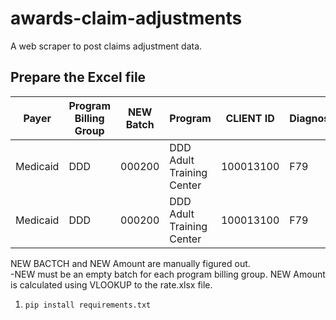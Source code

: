 # awards-claim-adjustments
A web scraper to post claims adjustment data.

## Prepare the Excel file
| Payer    | Program Billing Group | NEW Batch | Program                   | CLIENT ID | Diagnosis | Date      | Procedure   | OLD Amount | Units | NEW Amount | TCN             | AuthID | New Invoice |
|----------|-----------------------|-----------|---------------------------|-----------|-----------|-----------|-------------|------------|-------|------------|-----------------|--------|-------------|
| Medicaid | DDD                   | 000200    | DDD Adult Training Center | 100013100 | F79       | 6/10/2019 | T2021:HI:US | $58.32     | 24    | 60.96      | 201919654532901 | 286    |             |
| Medicaid | DDD                   | 000200    | DDD Adult Training Center | 100013100 | F79       | 6/10/2019 | A0090:HI:22 | $1.48      | 2     | 1.58       | 201919654533501 | 285    |             |

NEW BACTCH and NEW Amount are manually figured out.  
-NEW must be an empty batch for each program billing group.  NEW Amount is calculated using VLOOKUP to the rate.xlsx file.

1. `pip install requirements.txt`
